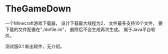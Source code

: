 # TheGameDown

一个Minecraft游戏下载器，
设计下载最大线程为2，
文件最多支持10个文件，
要下载的文件配置在"./dofile.ini"，
删除后不会生成再次生成。
属于Java平台软件。

测试版0.1
新出软件，无介绍。
